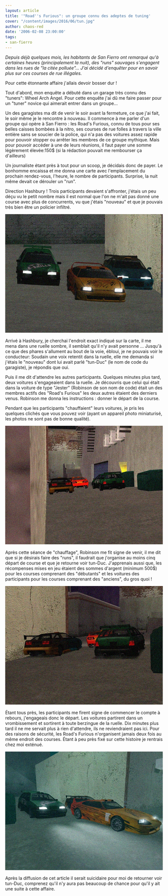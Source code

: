 ```yaml
---
layout: article
title: '"Road''s Furious": un groupe connu des adeptes de tuning'
cover: "/content/images/2016/06/tun.jpg"
author: chaos-red
date: '2006-02-08 23:00:00'
tags:
- san-fierro
---
```


_Depuis déjà quelques mois, les habitants de San Fierro ont remarqué qu'à certaines heures (principalement la nuit), des "runs" sauvages s'engagent dans les rues de "la citée polluée"... J'ai décidé d'enquêter pour en savoir plus sur ces courses de rue illégales._

Pour cette étonnante affaire j'allais devoir bosser dur !

Tout d'abord, mon enquête a débuté dans un garage très connu des "tuners": Wheel Arch Angel. Pour cette enquête j'ai dû me faire passer pour un "tuner" novice qui aimerait entrer dans un groupe...

Un des garagistes ma dit de venir le soir avant la fermeture, ce que j'ai fait, le soir même je le rencontre à nouveau. Il commence à me parler d'un groupe qui opère à San Fierro : les Road's Furious, connu de tous pour ses belles caisses bombées à la nitro, ses courses de rue folles à travers la ville entière sans se soucier de la police, qui n'a pas des voitures assez rapide pour pouvoir stopper ou arrêter les membres de ce groupe mythique. Mais pour pouvoir accéder à une de leurs réunions, il faut payer une somme légèrement élevée:150$ (si la rédaction pouvait me rembourser ça d'ailleurs)

Un journaliste étant près à tout pour un scoop, je décidais donc de payer. Le bonhomme encaissa et me donna une carte avec l'emplacement du prochain rendez-vous, l'heure, le nombre de participants. Surprise, la nuit même devait ce dérouler un "run".

Direction Hashbury ! Trois participants devaient s'affronter, j'étais un peu déçu vu le petit nombre mais il est normal que l'on ne m'ait pas donné une course avec plus de concurrents, vu que j'étais "nouveau" et que je pouvais très bien être un policier infiltré.

![](/content/images/2005/01/emy.jpg)

Arrivé à Hashbury, je cherchai l'endroit exact indiqué sur la carte, il me mena dans une ruelle sombre, il semblait qu'il n'y avait personne ... Jusqu'à ce que des phares s'allument au bout de la voie, ébloui, je ne pouvais voir le conducteur: Soudain une voix retentit dans la ruelle, elle me demanda si j'étais le "nouveau" dont lui avait parlé "tun-Duc" (le nom de code du garagiste), je répondis que oui.

Puis il me dit d'attendre les autres participants. Quelques minutes plus tard, deux voitures s'engageaient dans la ruelle. Je découvris que celui qui était dans la voiture de type "Jester" (Robinson de son nom de code) était un des membres actifs des "Road's Furious" les deux autres étaient des derniers venus. Robinson me donna les instructions : donner le départ de la course.

Pendant que les participants "chauffaient" leurs voitures, je pris les quelques clichés que vous pouvez voir (ayant un appareil photo miniaturisé, les photos ne sont pas de bonne qualité).

![](/content/images/2005/01/jer.jpg)

Après cette séance de "chauffage", Robinson me fit signe de venir, il me dit que si je désirais faire des "runs", il faudrait que j'organise au moins cinq départ de course et que je retourne voir tun-Duc. J'apprenais aussi que, les récompenses mises en jeu étaient des sommes d'argent (minimum 500$) pour les courses comprenant des "débutants" et les voitures des participants pour les courses comprenant des "anciens", du gros quoi !

![](/content/images/2005/01/ning.jpg)

Étant tous près, les participants me firent signe de commencer le compte à rebours, j'engageais donc le départ. Les voitures partirent dans un vrombissement et sortirent à toute berzingue de la ruelle. Dix minutes plus tard il ne me servait plus à rien d'attendre, ils ne reviendraient pas ici. Pour des raisons de sécurité, les Road's Furious n'organisent jamais deux fois au même endroit des courses. Étant à peu près fixé sur cette histoire je rentrais chez moi exténué.

![](/content/images/2005/01/rob.jpg)

Après la diffusion de cet article il serait suicidaire pour moi de retourner voir tun-Duc, comprenez qu'il n'y aura pas beaucoup de chance pour qu'il y ait une suite à cette affaire.